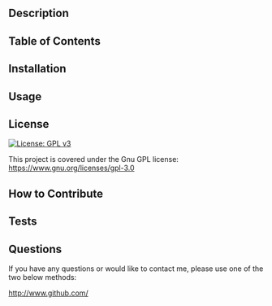 ##  
  ## Description
  
  ## Table of Contents
  ## Installation
  
  ## Usage
  
  ## License
  [![License: GPL v3](https://img.shields.io/badge/License-GPLv3-blue.svg)](https://www.gnu.org/licenses/gpl-3.0)

  This project is covered under the Gnu GPL license: https://www.gnu.org/licenses/gpl-3.0
  ## How to Contribute
  
  ## Tests
  
  ## Questions
  If you have any questions or would like to contact me, please use one of the two below methods:

  http://www.github.com/

  